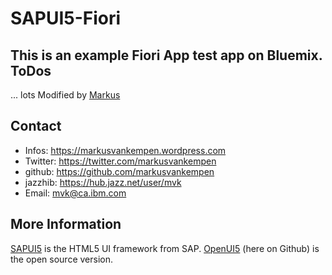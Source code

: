 SAPUI5-Fiori
============
This is an example Fiori App test app on Bluemix.
ToDos
------
... lots
Modified by [Markus](mailto:mvk@ca.ibm.com)

Contact
--------
- Infos: <https://markusvankempen.wordpress.com>
- Twitter: <https://twitter.com/markusvankempen>
- github: <https://github.com/markusvankempen>
- jazzhib: <https://hub.jazz.net/user/mvk>
- Email: mvk@ca.ibm.com

More Information
------------------
[SAPUI5](scn.sap.com/community/developer-center/front-end) is the HTML5 UI framework from SAP. [OpenUI5](http://sap.github.io/openui5/) (here on Github) is the open source version. 

